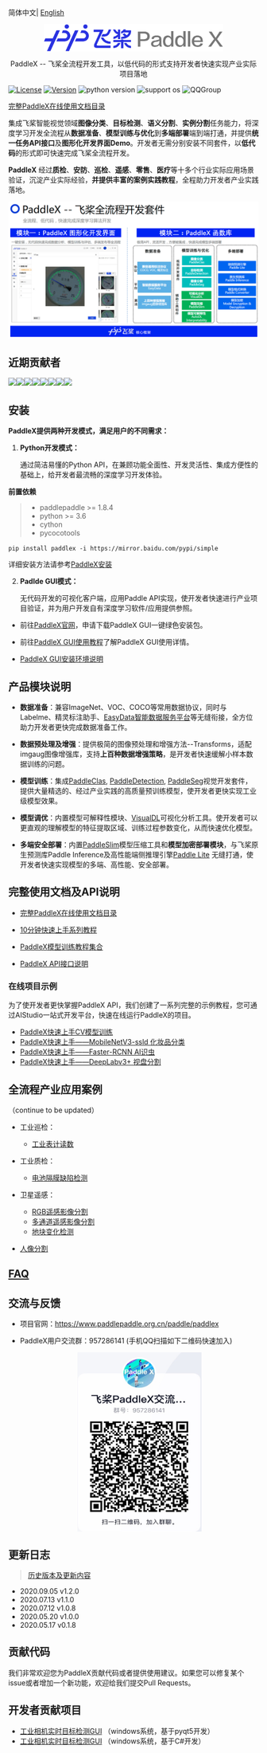 简体中文| [English](./README.md)




<p align="center">
  <img src="./docs/gui/images/paddlex.png" width="360" height ="55" alt="PaddleX" align="middle" />
</p>


<p align= "center"> PaddleX -- 飞桨全流程开发工具，以低代码的形式支持开发者快速实现产业实际项目落地 </p>

[![License](https://img.shields.io/badge/license-Apache%202-red.svg)](LICENSE)
[![Version](https://img.shields.io/github/release/PaddlePaddle/PaddleX.svg)](https://github.com/PaddlePaddle/PaddleX/releases)
![python version](https://img.shields.io/badge/python-3.6+-orange.svg)
![support os](https://img.shields.io/badge/os-linux%2C%20win%2C%20mac-yellow.svg)
![QQGroup](https://img.shields.io/badge/QQ_Group-1045148026-52B6EF?style=social&logo=tencent-qq&logoColor=000&logoWidth=20)

[完整PaddleX在线使用文档目录](https://paddlex.readthedocs.io/zh_CN/develop/index.html)

集成飞桨智能视觉领域**图像分类**、**目标检测**、**语义分割**、**实例分割**任务能力，将深度学习开发全流程从**数据准备**、**模型训练与优化**到**多端部署**端到端打通，并提供**统一任务API接口**及**图形化开发界面Demo**。开发者无需分别安装不同套件，以**低代码**的形式即可快速完成飞桨全流程开发。

**PaddleX** 经过**质检**、**安防**、**巡检**、**遥感**、**零售**、**医疗**等十多个行业实际应用场景验证，沉淀产业实际经验，**并提供丰富的案例实践教程**，全程助力开发者产业实践落地。

![](./docs/gui/images/paddlexoverview.png)

## 近期贡献者

[![](https://sourcerer.io/fame/LaraStuStu/PaddlePaddle/Paddlex/images/0)](https://sourcerer.io/fame/LaraStuStu/PaddlePaddle/Paddlex/links/0)[![](https://sourcerer.io/fame/LaraStuStu/PaddlePaddle/Paddlex/images/1)](https://sourcerer.io/fame/LaraStuStu/PaddlePaddle/Paddlex/links/1)[![](https://sourcerer.io/fame/LaraStuStu/PaddlePaddle/Paddlex/images/2)](https://sourcerer.io/fame/LaraStuStu/PaddlePaddle/Paddlex/links/2)[![](https://sourcerer.io/fame/LaraStuStu/PaddlePaddle/Paddlex/images/3)](https://sourcerer.io/fame/LaraStuStu/PaddlePaddle/Paddlex/links/3)[![](https://sourcerer.io/fame/LaraStuStu/PaddlePaddle/Paddlex/images/4)](https://sourcerer.io/fame/LaraStuStu/PaddlePaddle/Paddlex/links/4)[![](https://sourcerer.io/fame/LaraStuStu/PaddlePaddle/Paddlex/images/5)](https://sourcerer.io/fame/LaraStuStu/PaddlePaddle/Paddlex/links/5)[![](https://sourcerer.io/fame/LaraStuStu/PaddlePaddle/Paddlex/images/6)](https://sourcerer.io/fame/LaraStuStu/PaddlePaddle/Paddlex/links/6)[![](https://sourcerer.io/fame/LaraStuStu/PaddlePaddle/Paddlex/images/7)](https://sourcerer.io/fame/LaraStuStu/PaddlePaddle/Paddlex/links/7)

## 安装

**PaddleX提供两种开发模式，满足用户的不同需求：**

1. **Python开发模式：** 

   通过简洁易懂的Python API，在兼顾功能全面性、开发灵活性、集成方便性的基础上，给开发者最流畅的深度学习开发体验。<br>

  **前置依赖**
> - paddlepaddle >= 1.8.4
> - python >= 3.6
> - cython
> - pycocotools

```
pip install paddlex -i https://mirror.baidu.com/pypi/simple
```
详细安装方法请参考[PaddleX安装](https://paddlex.readthedocs.io/zh_CN/develop/install.html)


2. **Padlde GUI模式：**

   无代码开发的可视化客户端，应用Paddle API实现，使开发者快速进行产业项目验证，并为用户开发自有深度学习软件/应用提供参照。

- 前往[PaddleX官网](https://www.paddlepaddle.org.cn/paddle/paddlex)，申请下载PaddleX GUI一键绿色安装包。

- 前往[PaddleX GUI使用教程](./docs/gui/how_to_use.md)了解PaddleX GUI使用详情。

- [PaddleX GUI安装环境说明](./docs/gui/download.md)
  

## 产品模块说明

- **数据准备**：兼容ImageNet、VOC、COCO等常用数据协议，同时与Labelme、精灵标注助手、[EasyData智能数据服务平台](https://ai.baidu.com/easydata/)等无缝衔接，全方位助力开发者更快完成数据准备工作。

- **数据预处理及增强**：提供极简的图像预处理和增强方法--Transforms，适配imgaug图像增强库，支持**上百种数据增强策略**，是开发者快速缓解小样本数据训练的问题。

- **模型训练**：集成[PaddleClas](https://github.com/PaddlePaddle/PaddleClas), [PaddleDetection](https://github.com/PaddlePaddle/PaddleDetection), [PaddleSeg](https://github.com/PaddlePaddle/PaddleSeg)视觉开发套件，提供大量精选的、经过产业实践的高质量预训练模型，使开发者更快实现工业级模型效果。

- **模型调优**：内置模型可解释性模块、[VisualDL](https://github.com/PaddlePaddle/VisualDL)可视化分析工具。使开发者可以更直观的理解模型的特征提取区域、训练过程参数变化，从而快速优化模型。

- **多端安全部署**：内置[PaddleSlim](https://github.com/PaddlePaddle/PaddleSlim)模型压缩工具和**模型加密部署模块**，与飞桨原生预测库Paddle Inference及高性能端侧推理引擎[Paddle Lite](https://github.com/PaddlePaddle/Paddle-Lite) 无缝打通，使开发者快速实现模型的多端、高性能、安全部署。

  

## 完整使用文档及API说明

- [完整PaddleX在线使用文档目录](https://paddlex.readthedocs.io/zh_CN/develop/index.html)

- [10分钟快速上手系列教程](https://paddlex.readthedocs.io/zh_CN/develop/quick_start.html)
- [PaddleX模型训练教程集合](https://paddlex.readthedocs.io/zh_CN/develop/train/index.html)
- [PaddleX API接口说明](https://paddlex.readthedocs.io/zh_CN/develop/apis/index.html)

### 在线项目示例

为了使开发者更快掌握PaddleX API，我们创建了一系列完整的示例教程，您可通过AIStudio一站式开发平台，快速在线运行PaddleX的项目。

- [PaddleX快速上手CV模型训练](https://aistudio.baidu.com/aistudio/projectdetail/450925)
- [PaddleX快速上手——MobileNetV3-ssld 化妆品分类](https://aistudio.baidu.com/aistudio/projectdetail/450220)
- [PaddleX快速上手——Faster-RCNN AI识虫](https://aistudio.baidu.com/aistudio/projectdetail/439888)
- [PaddleX快速上手——DeepLabv3+ 视盘分割](https://aistudio.baidu.com/aistudio/projectdetail/440197)



## 全流程产业应用案例

（continue to be updated）

* 工业巡检：
  * [工业表计读数](https://paddlex.readthedocs.io/zh_CN/develop/examples/meter_reader.html)

* 工业质检：
  * [电池隔膜缺陷检测](https://paddlex.readthedocs.io/zh_CN/develop/examples/industrial_quality_inspection/README.html)

* 卫星遥感： 
  * [RGB遥感影像分割](https://paddlex.readthedocs.io/zh_CN/develop/examples/remote_sensing.html)
  * [多通道遥感影像分割](https://paddlex.readthedocs.io/zh_CN/develop/examples/multi-channel_remote_sensing/README.html)
  * [地块变化检测](https://paddlex.readthedocs.io/zh_CN/develop/examples/multi-channel_remote_sensing/README.html)

* [人像分割](https://paddlex.readthedocs.io/zh_CN/develop/examples/human_segmentation.html)



## [FAQ](./docs/gui/faq.md)



## 交流与反馈

- 项目官网：https://www.paddlepaddle.org.cn/paddle/paddlex

- PaddleX用户交流群：957286141 (手机QQ扫描如下二维码快速加入)  
  
  <p align="center">
    <img src="./docs/gui/images/QR2.jpg" width="250" height ="360" alt="QR" align="middle" />
  </p>



## 更新日志

> [历史版本及更新内容](https://paddlex.readthedocs.io/zh_CN/develop/change_log.html)
- 2020.09.05 v1.2.0
- 2020.07.13 v1.1.0
- 2020.07.12 v1.0.8
- 2020.05.20 v1.0.0
- 2020.05.17 v0.1.8



## 贡献代码

我们非常欢迎您为PaddleX贡献代码或者提供使用建议。如果您可以修复某个issue或者增加一个新功能，欢迎给我们提交Pull Requests。

## 开发者贡献项目

* [工业相机实时目标检测GUI](https://github.com/xmy0916/SoftwareofIndustrialCameraUsePaddle) 
（windows系统，基于pyqt5开发）
* [工业相机实时目标检测GUI](https://github.com/LiKangyuLKY/PaddleXCsharp) 
（windows系统，基于C#开发）

